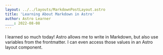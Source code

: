 ```yaml
---
layout: ../../layouts/MarkdownPostLayout.astro
title: 'Learning About Markdown in Astro'
author: Astro Learner
____: 2022-08-08
---
```


I learned so much today! Astro allows me to write in Markdown, but also use variables from the frontmatter. I can even access those values in an Astro layout component.
